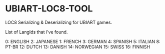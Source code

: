 # UBIART-LOC8-TOOL
LOC8 Serializing &amp; Deserializing for UBIART games.

List of LangIds that i've found.

0: ENGLISH
2: JAPANESE
1: FRENCH
3: GERMAN
4: SPANISH
5: ITALIAN
8: PT-BR
12: DUTCH
13: DANISH
14: NORWEGIAN
15: SWISS
16: FINNISH
